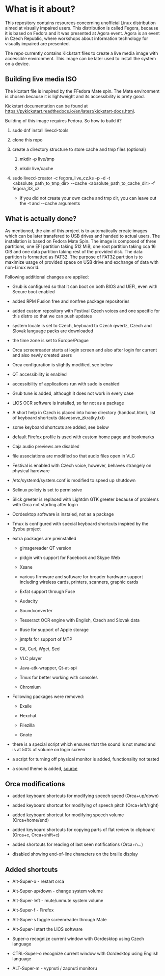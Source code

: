 # What is it about?

This repository contains resources concerning unofficial Linux distribution aimed at visually impaired users. This distribution is called Fegora, because it is based on Fedora and it was presented at Agora event. Agora is an event in Czech Republic, where workshops about information technology for visually impaired are presented.

The repo currently contains Kickstart files to create a live media image with accessible environment. This image can be later used to install the system on a device.

## Building live media ISO

The kicstart file is inspired by the FFedora Mate spin. The Mate environment is chosen because it is lightweight and its accessibility is prety good.

Kickstart documentation can be found at <https://pykickstart.readthedocs.io/en/latest/kickstart-docs.html>.

Building of this image requires Fedora. So how to build it?

1. sudo dnf install livecd-tools

2. clone this repo

3. create a directory structure to store cache and tmp files (optional)

    1. mkdir -p live/tmp

    2. mkdir live/cache

4. sudo livecd-creator -c fegora_live_cz.ks -p -d -t <absolute_path_to_tmp_dir> --cache <absolute_path_to_cache_dir> -f fegora_33_cz

    - if you did not create your own cache and tmp dir, you can leave out the -t and --cache arguments


## What is actually done?

As mentioned, the aim of this project is to automatically create images which can be later transfered to USB drives and handed to actual users. The installation is based on Fedora Mate Spin. The image is composed of three partitions, one EFI partition taking 512 MiB, one root partition taking cca 16 GiB and one data partition taking rest of the provided disk. The data partition is formatted as FAT32. The purpose of FAT32 partition is to maximize usage of provided space on USB drive and exchange of data with non-Linux world.

Following additional changes are applied:

- Grub is configured so that it can boot on both BIOS and UEFI, even with Secure boot enabled

- added RPM Fusion free and nonfree package repositories

- added custom repository with Festival Czech voices and one specific for this distro so that we can push updates

- system locale is set to Czech, keyboard to Czech qwertz, Czech and Slovak language packs are downloaded

- the time zone is set to Europe/Prague

- Orca screenreader starts at login screen and also after login for current and also newly created users

- Orca configuration is slightly modified, see below

- QT accessibility is enabled

- accessibility of applications run with sudo is enabled

- Grub tune is added, although it does not work in every case

- LIOS OCR software is installed, so far not as a package

- A short help in Czech is placed into home directory (handout.html), list of keyboard shortcuts (klavesove_zkratky.txt)

- some keyboard shortcuts are added, see below

- default Firefox profile is used with custom home page and bookmarks

- Caja audio previews are disabled

- file associations are modified so that audio files open in VLC

- Festival is enabled with Czech voice, however, behaves strangely on physical hardware

- /etc/systemd/system.conf is modified to speed up shutdown

- Selinux policiy is set to permissive

- Slick greeter is replaced with Lightdm GTK greeter because of problems with Orca not starting after login

- Ocrdesktop software is instaled, not as a package

- Tmux is configured with special keyboard shortcuts inspired by the Byobu project

- extra packages are preinstalled

    - gimagereader QT version

    - pidgin with support for Facebook and Skype Web

    - Xsane

    - various firmware and software for broader hardware support including wireless cards, printers, scanners, graphic cards

    - Exfat support through Fuse

    - Audacity

    - Soundconverter

    - Tesseract OCR engine with English, Czech and Slovak data

    - Ifuse for support of Apple storage

    - jmtpfs for support of MTP

    - Git, Curl, Wget, Sed

    - VLC player

    - Java-atk-wrapper, Qt-at-spi

    - Tmux for better working with consoles

    - Chromium

- Following packages were removed:

    - Exaile

    - Hexchat

    - Filezilla

    - Gnote

- there is a special script which ensures that the sound is not muted and is at 50% of volume on login screen

- a script for turning off physical monitor is added, functionality not tested

- a sound theme is added, [source](https://github.com/coffeeking/Linux-a11y-sound-theme)


## Orca modifications

- added keyboard shortcuts for modifying speech speed (Orca+up/down)

- added keyboard shortcut for modifying of speech pitch (Orca+left/right)

- added keyboard shortcut for modifying speech volume (Orca+home/end)

- added keyboard shortcuts for copying parts of flat review to clipboard (Orca+c, Orca+shift+c)

- added shortcuts for reading of last seen notifications (Orca+n...)

- disabled showing end-of-line characters on the braille display

## Added shortcuts

- Alt-Super-o - restart orca

- Alt-Super-up/down - change system volume

- Alt-Super-left - mute/unmute system volume

- Alt-Super-f - Firefox

- Alt-Super-s toggle screenreader through Mate

- Alt-Super-l start the LIOS software

- Super-o recognize current window with Ocrdesktop using Czech language

- CTRL-Super-o recognize current window with Ocrdesktop using English language

- ALT-Super-m - vypnutí / zapnutí monitoru

